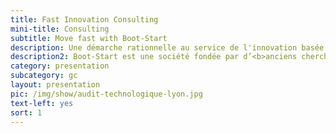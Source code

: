 ```yaml
---
title: Fast Innovation Consulting
mini-title: Consulting
subtitle: Move fast with Boot-Start
description: Une démarche rationnelle au service de l'innovation basée sur l'action <b> Audit / Prototypage / Testing / Développement agile</b>. Nos docteurs et ingénieurs confirmés apportent leurs regards critiques sur les systèmes en place. Nos chefs de projet et architectes produits apportent leur expertise en termes de méthodologie et de conception (plateformes, dashboards, logiciels, autres projets numériques). Nous privilégions quoi qu'il en soit des procédés simples et pragmatiques (Voir <a href="http://www.boot-start.com/fr/blog/lean-startup" target="_blank"> notre article </a> sur le Lean Startup).
description2: Boot-Start est une société fondée par d’<b>anciens chercheurs</b> en informatique et sciences de la donnée. Notre expertise sur des sujets IT avancés est régulièrement mise au service d’organisations disposant de <b> problématiques complexes </b> notamment en analyse, traitement de données et apprentissage automatique. Nous avons l'habitude de travailler directement avec des départements SI.
category: presentation
subcategory: gc
layout: presentation
pic: /img/show/audit-technologique-lyon.jpg
text-left: yes
sort: 1
---
```

